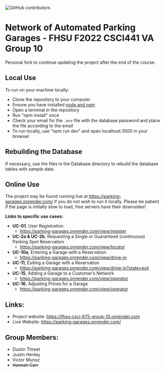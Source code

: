 ![GitHub contributors](https://img.shields.io/github/contributors/FHSU-Group-10/parking-garages?style=for-the-badge)

# Network of Automated Parking Garages - FHSU F2022 CSCI441 VA Group 10

Personal fork to continue updating the project after the end of the course.

## Local Use

To run on your machine locally:

- Clone the repository to your computer
- Ensure you have installed [node and npm](https://nodejs.org/en/download/)
- Open a terminal in the repository
- Run "npm install" once
- Check your email for the `.env` file with the database password and place the file according to the email
- To run locally, use "npm run dev" and open localhost:3500 in your browser

## Rebuilding the Database

If necessary, use the files in the Database directory to rebuild the database tables with sample data.

## Online Use

The project may be found running live at https://parking-garages.onrender.com/ if you do not wish to run it locally. Please be patient if the page is initially slow to load, free servers have their downsides!

**Links to specific use cases:**

- **UC-01**, User Registration
  - https://parking-garages.onrender.com/view/register
- **UC-2a & UC-2b**, Requesting a Single or Guaranteed (continuous) Parking Spot Reservation
  - https://parking-garages.onrender.com/view/locator
- **UC-10a**, Entering a Garage with a Reservation
  - https://parking-garages.onrender.com/view/drive-in
- **UC-11**, Exiting a Garage with a Reservation
  - https://parking-garages.onrender.com/view/drive-in?state=exit
- **UC-15**, Adding a Garage to a Customer’s Network
  - https://parking-garages.onrender.com/view/operator
- **UC-16**, Adjusting Prices for a Garage
  - https://parking-garages.onrender.com/view/operator

## Links:

- Project website: https://fhsu-csci-675-group-10.onrender.com
- Live Website: https://parking-garages.onrender.com/

## Group Members:

- Dustin Threet
- Justin Henley
- Victor Munoz
- ~~Hannah Carr~~
